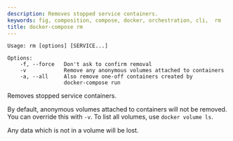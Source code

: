 ```yaml
---
description: Removes stopped service containers.
keywords: fig, composition, compose, docker, orchestration, cli,  rm
title: docker-compose rm
---
```


```
Usage: rm [options] [SERVICE...]

Options:
    -f, --force   Don't ask to confirm removal
    -v            Remove any anonymous volumes attached to containers
    -a, --all     Also remove one-off containers created by
                  docker-compose run
```

Removes stopped service containers.

By default, anonymous volumes attached to containers will not be removed. You
can override this with `-v`. To list all volumes, use `docker volume ls`.

Any data which is not in a volume will be lost.